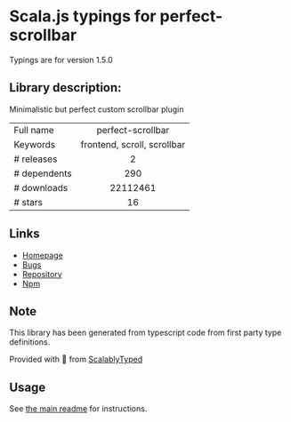 
# Scala.js typings for perfect-scrollbar

Typings are for version 1.5.0

## Library description:
Minimalistic but perfect custom scrollbar plugin

|                    |                 |
| ------------------ | :-------------: |
| Full name          | perfect-scrollbar |
| Keywords           | frontend, scroll, scrollbar |
| # releases         | 2 |
| # dependents       | 290 |
| # downloads        | 22112461 |
| # stars            | 16 |

## Links
- [Homepage](https://github.com/mdbootstrap/perfect-scrollbar#readme)
- [Bugs](https://github.com/mdbootstrap/perfect-scrollbar/issues)
- [Repository](https://github.com/mdbootstrap/perfect-scrollbar)
- [Npm](https://www.npmjs.com/package/perfect-scrollbar)
    


## Note
This library has been generated from typescript code from first party type definitions.

Provided with :purple_heart: from [ScalablyTyped](https://github.com/oyvindberg/ScalablyTyped)

## Usage
See [the main readme](../../readme.md) for instructions.


